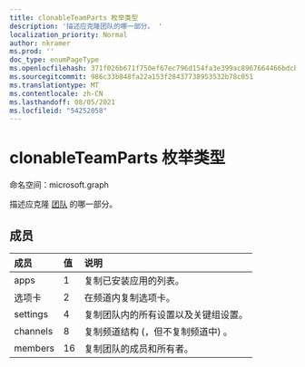 ```yaml
---
title: clonableTeamParts 枚举类型
description: '描述应克隆团队的哪一部分。 '
localization_priority: Normal
author: nkramer
ms.prod: ''
doc_type: enumPageType
ms.openlocfilehash: 371f026b671f750ef67ec796d154fa3e399ac8967664466bdcb2bc498a11124c
ms.sourcegitcommit: 986c33b848fa22a153f28437738953532b78c051
ms.translationtype: MT
ms.contentlocale: zh-CN
ms.lasthandoff: 08/05/2021
ms.locfileid: "54252058"
---
```

# <a name="clonableteamparts-enum-type"></a>clonableTeamParts 枚举类型

命名空间：microsoft.graph



描述应克隆 [团队](../resources/team.md) 的哪一部分。

## <a name="members"></a>成员

| 成员 | 值| 说明 |
|:---------------|:--------|:----------|
|apps|1|复制已安装应用的列表。|
|选项卡|2|在频道内复制选项卡。|
|settings|4 |复制团队内的所有设置以及关键组设置。|
|channels|8 |复制频道结构 (，但不复制频道中) 。|
|members|16 |复制团队的成员和所有者。|

